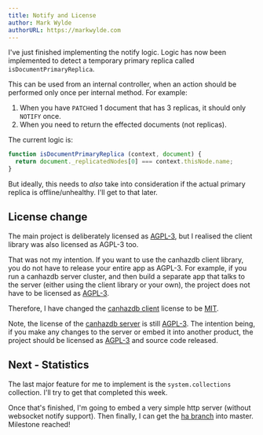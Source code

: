 ```yaml
---
title: Notify and License
author: Mark Wylde
authorURL: https://markwylde.com
---
```


I've just finished implementing the notify logic. Logic has now been implemented to detect a temporary primary replica called `isDocumentPrimaryReplica`.

This can be used from an internal controller, when an action should be performed only once per internal method. For example:

1. When you have `PATCH`ed 1 document that has 3 replicas, it should only `NOTIFY` once.
2. When you need to return the effected documents (not replicas).

The current logic is:
```javascript
function isDocumentPrimaryReplica (context, document) {
  return document._replicatedNodes[0] === context.thisNode.name;
}
```

But ideally, this needs to *also* take into consideration if the actual primary replica is offline/unhealthy. I'll get to that later.

## License change
The main project is deliberately licensed as [AGPL-3](https://github.com/canhazdb/server/blob/master/LICENSE), but I realised the client library was also licensed as AGPL-3 too.

That was not my intention. If you want to use the canhazdb client library, you do not have to release your entire app as AGPL-3. For example, if you run a canhazdb server cluster, and then build a separate app that talks to the server (either using the client library or your own), the project does not have to be licensed as [AGPL-3](https://github.com/canhazdb/server/blob/master/LICENSE).

Therefore, I have changed the [canhazdb client](https://github.com/canhazdb/client) license to be [MIT](https://github.com/canhazdb/client/blob/master/LICENSE).

Note, the license of the [canhazdb server](https://github.com/canhazdb/client) is still [AGPL-3](https://github.com/canhazdb/server/blob/master/LICENSE). The intention being, if you make any changes to the server or embed it into another product, the project should be licensed as [AGPL-3](https://github.com/canhazdb/server/blob/master/LICENSE) and source code released.

## Next - Statistics
The last major feature for me to implement is the `system.collections` collection. I'll try to get that completed this week.

Once that's finished, I'm going to embed a very simple http server (without websocket notify support). Then finally, I can get the [ha branch](https://github.com/canhazdb/server/tree/ha) into master. Milestone reached!
